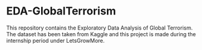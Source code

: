 # EDA-GlobalTerrorism
This repository contains the Exploratory Data Analysis of Global Terrorism. The dataset has been taken from Kaggle and this project is made during the internship period under LetsGrowMore.

